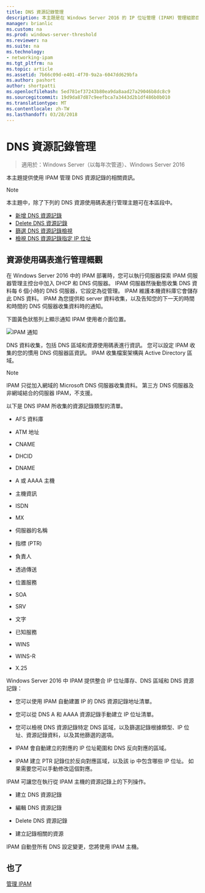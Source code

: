 ```yaml
---
title: DNS 資源記錄管理
description: 本主題是在 Windows Server 2016 的 IP 位址管理 (IPAM) 管理組節目表的一部分。
manager: brianlic
ms.custom: na
ms.prod: windows-server-threshold
ms.reviewer: na
ms.suite: na
ms.technology:
- networking-ipam
ms.tgt_pltfrm: na
ms.topic: article
ms.assetid: 7b66c09d-e401-4f70-9a2a-6047dd629bfa
ms.author: pashort
author: shortpatti
ms.openlocfilehash: 5ed781ef37243b80ea9da8aad27a29046b8dc8c9
ms.sourcegitcommit: 19d9da87d87c9eefbca7a3443d2b1df486b0b010
ms.translationtype: MT
ms.contentlocale: zh-TW
ms.lasthandoff: 03/28/2018
---
```

# <a name="dns-resource-record-management"></a>DNS 資源記錄管理

>適用於：Windows Server（以每年次管道）、Windows Server 2016

本主題提供使用 IPAM 管理 DNS 資源記錄的相關資訊。  
  
> [!NOTE]  
> 本主題中，除了下列的 DNS 資源使用碼表進行管理主題可在本區段中。  
>   
> -   [新增 DNS 資源記錄](../../technologies/ipam/Add-a-DNS-Resource-Record.md)  
> -   [Delete DNS 資源記錄](../../technologies/ipam/Delete-DNS-Resource-Records.md)  
> -   [篩選 DNS 資源記錄檢視](../../technologies/ipam/Filter-the-View-of-DNS-Resource-Records.md)  
> -   [檢視 DNS 資源記錄指定 IP 位址](../../technologies/ipam/View-DNS-Resource-Records-for-a-Specific-IP-Address.md)  
  
## <a name="resource-record-management-overview"></a>資源使用碼表進行管理概觀  
在 Windows Server 2016 中的 IPAM 部署時，您可以執行伺服器探索 IPAM 伺服器管理主控台中加入 DHCP 和 DNS 伺服器。 IPAM 伺服器然後動態收集 DNS 資料每 6 個小時的 DNS 伺服器，它設定為從管理。 IPAM 維護本機資料庫它會儲存此 DNS 資料。 IPAM 為您提供和 server 資料收集，以及告知您的下一天的時間和時間的 DNS 伺服器收集資料時的通知。  
  
下圖黃色狀態列上顯示通知 IPAM 使用者介面位置。  
  
![IPAM 通知](../../media/DNS-Resource-Record-Management/ipam_DataCollection_01.jpg)  
  
DNS 資料收集，包括 DNS 區域和資源使用碼表進行資訊。 您可以設定 IPAM 收集的您的慣用 DNS 伺服器區資訊。  IPAM 收集檔案架構與 Active Directory 區域。  
  
> [!NOTE]  
> IPAM 只從加入網域的 Microsoft DNS 伺服器收集資料。 第三方 DNS 伺服器及非網域結合的伺服器 IPAM，不支援。  
  
以下是 DNS IPAM 所收集的資源記錄類型的清單。  
  
-   AFS 資料庫  
  
-   ATM 地址  
  
-   CNAME  
  
-   DHCID  
  
-   DNAME  
  
-   A 或 AAAA 主機  
  
-   主機資訊  
  
-   ISDN  
  
-   MX  
  
-   伺服器的名稱  
  
-   指標 (PTR)  
  
-   負責人  
  
-   透過傳送  
  
-   位置服務  
  
-   SOA  
  
-   SRV  
  
-   文字  
  
-   已知服務  
  
-   WINS  
  
-   WINS-R  
  
-   X.25  
  
Windows Server 2016 中 IPAM 提供整合 IP 位址庫存、DNS 區域和 DNS 資源記錄：  
  
-   您可以使用 IPAM 自動建置 IP 的 DNS 資源記錄地址清單。  
  
-   您可以從 DNS A 和 AAAA 資源記錄手動建立 IP 位址清單。  
  
-   您可以檢視 DNS 資源記錄特定 DNS 區域，以及篩選記錄根據類型、IP 位址、資源記錄資料，以及其他篩選的選項。  
  
-   IPAM 會自動建立的對應的 IP 位址範圍和 DNS 反向對應的區域。  
  
-   IPAM 建立 PTR 記錄位於反向對應區域，以及該 ip 中包含哪些 IP 位址。 如果需要您可以手動修改這個對應。  
  
IPAM 可讓您在執行從 IPAM 主機的資源記錄上的下列操作。  
  
-   建立 DNS 資源記錄  
  
-   編輯 DNS 資源記錄  
  
-   Delete DNS 資源記錄  
  
-   建立記錄相關的資源  
  
IPAM 自動登所有 DNS 設定變更，您將使用 IPAM 主機。  
  
## <a name="see-also"></a>也了  
[管理 IPAM](Manage-IPAM.md)  
  


